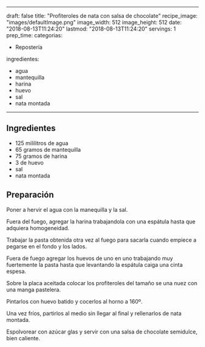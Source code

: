 
---
draft: false
title: "Profiteroles de nata con salsa de chocolate"
recipe_image: "images/defaultImage.png"
image_width: 512
image_height: 512
date: "2018-08-13T11:24:20"
lastmod: "2018-08-13T11:24:20"
servings: 1
prep_time: 
categorias:
  - Repostería

ingredientes:
  - agua
  - mantequilla
  - harina
  - huevo
  - sal
  - nata montada
---

## Ingredientes
- 125 mililitros de agua
- 65 gramos de mantequilla
- 75 gramos de harina
- 3  de huevo
- sal
- nata montada

## Preparación
Poner a hervir el agua con la manequilla y la sal.

Fuera del fuego, agregar la harina trabajandola con una espátula hasta que adquiera homogeneidad.

Trabajar la pasta obtenida otra vez al fuego para sacarla cuando empiece a pegarse en el fondo y los lados.

Fuera de fuego agregar los huevos de uno en uno trabajando muy fuertemente la pasta hasta que levantando la espátula caiga una cinta espesa.

Sobre la placa aceitada colocar los profiteroles del tamaño se una nuez con una manga pastelera.

Pintarlos con huevo batido y cocerlos al horno a 160º.

Una vez fríos, partirlos al medio sin llegar al final y rellenarlos de nata montada.

Espolvorear con azúcar glas y servir con una salsa de chocolate semidulce, bien caliente.


